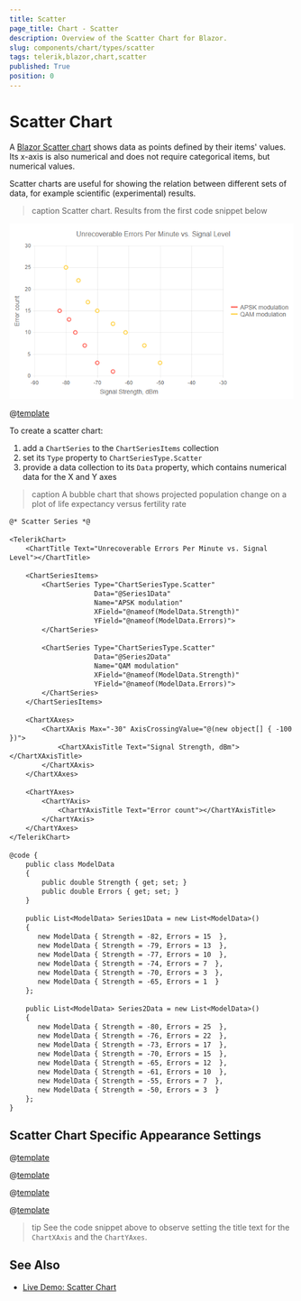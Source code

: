 ```yaml
---
title: Scatter
page_title: Chart - Scatter
description: Overview of the Scatter Chart for Blazor.
slug: components/chart/types/scatter
tags: telerik,blazor,chart,scatter
published: True
position: 0
---
```


# Scatter Chart

A <a href="https://www.telerik.com/blazor-ui/scatter-chart" target="_blank">Blazor Scatter chart</a> shows data as points defined by their items' values. Its x-axis is also numerical and does not require categorical items, but numerical values.

Scatter charts are useful for showing the relation between different sets of data, for example scientific (experimental) results.

>caption Scatter chart. Results from the first code snippet below

![](images/basic-scatter-chart.png)

@[template](/_contentTemplates/chart/link-to-basics.md#understand-basics-and-databinding-first)

To create a scatter chart:

1. add a `ChartSeries` to the `ChartSeriesItems` collection
2. set its `Type` property to `ChartSeriesType.Scatter`
3. provide a data collection to its `Data` property, which contains numerical data for the X and Y axes


>caption A bubble chart that shows projected population change on a plot of life expectancy versus fertility rate

````CSHTML
@* Scatter Series *@

<TelerikChart>
    <ChartTitle Text="Unrecoverable Errors Per Minute vs. Signal Level"></ChartTitle>

    <ChartSeriesItems>
        <ChartSeries Type="ChartSeriesType.Scatter"
                     Data="@Series1Data"
                     Name="APSK modulation"
                     XField="@nameof(ModelData.Strength)"
                     YField="@nameof(ModelData.Errors)">
        </ChartSeries>

        <ChartSeries Type="ChartSeriesType.Scatter"
                     Data="@Series2Data"
                     Name="QAM modulation"
                     XField="@nameof(ModelData.Strength)"
                     YField="@nameof(ModelData.Errors)">
        </ChartSeries>
    </ChartSeriesItems>

    <ChartXAxes>
        <ChartXAxis Max="-30" AxisCrossingValue="@(new object[] { -100 })">
            <ChartXAxisTitle Text="Signal Strength, dBm"></ChartXAxisTitle>
        </ChartXAxis>
    </ChartXAxes>

    <ChartYAxes>
        <ChartYAxis>
            <ChartYAxisTitle Text="Error count"></ChartYAxisTitle>
        </ChartYAxis>
    </ChartYAxes>
</TelerikChart>

@code {
    public class ModelData
    {
        public double Strength { get; set; }
        public double Errors { get; set; }
    }

    public List<ModelData> Series1Data = new List<ModelData>()
    {
       new ModelData { Strength = -82, Errors = 15  },
       new ModelData { Strength = -79, Errors = 13  },
       new ModelData { Strength = -77, Errors = 10  },
       new ModelData { Strength = -74, Errors = 7  },
       new ModelData { Strength = -70, Errors = 3  },
       new ModelData { Strength = -65, Errors = 1  }
    };

    public List<ModelData> Series2Data = new List<ModelData>()
    {
       new ModelData { Strength = -80, Errors = 25  },
       new ModelData { Strength = -76, Errors = 22  },
       new ModelData { Strength = -73, Errors = 17  },
       new ModelData { Strength = -70, Errors = 15  },
       new ModelData { Strength = -65, Errors = 12  },
       new ModelData { Strength = -61, Errors = 10  },
       new ModelData { Strength = -55, Errors = 7  },
       new ModelData { Strength = -50, Errors = 3  }
    };
}
````


## Scatter Chart Specific Appearance Settings

@[template](/_contentTemplates/chart/link-to-basics.md#markers-line-scatter)

@[template](/_contentTemplates/chart/link-to-basics.md#color-line-scatter)

@[template](/_contentTemplates/chart/link-to-basics.md#configurable-nested-chart-settings)

@[template](/_contentTemplates/chart/link-to-basics.md#configurable-nested-chart-settings-numerical)

>tip See the code snippet above to observe setting the title text for the `ChartXAxis` and the `ChartYAxes`.

## See Also

  * [Live Demo: Scatter Chart](https://demos.telerik.com/blazor-ui/chart/scatter-chart)

